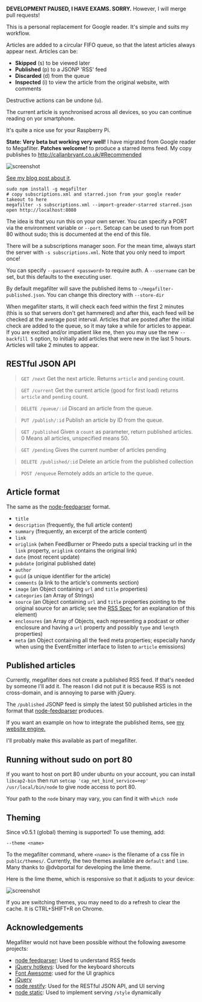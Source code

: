 **DEVELOPMENT PAUSED, I HAVE EXAMS. SORRY.** However, I will merge pull requests!



This is a personal replacement for Google reader. It's simple and suits my workflow.

Articles are added to a circular FIFO queue, so that the latest articles always appear
next. Articles can be:

* **Skipped** (s) to be viewed later
* **Published** (p) to a JSONP 'RSS' feed
* **Discarded** (d) from the queue
* **Inspected** (i) to view the article from the original website, with comments

Destructive actions can be undone (u).

The current article is synchronised across all devices, so you can continue reading
on yor smartphone.

It's quite a nice use for your Raspberry Pi.

**State: Very beta but working very well!** I have migrated from Google reader
to Megafilter. **Patches welcome!** to produce a starred items feed. My copy
publishes to <http://callanbryant.co.uk/#Recommended>


![screenshot](http://callanbryant.co.uk/images/megafilter.png)


[See my blog post about it][2].

[2]: http://callanbryant.co.uk/#Blog


	sudo npm install -g megafilter
	# copy subscriptions.xml and starred.json from your google reader takeout to here
	megafilter -s subscriptions.xml --import-greader-starred starred.json
	open http://localhost:8080

The idea is that you run this on your own server. You can specify a PORT via
the environment variable or `--port`. Setcap can be used to run from port
80 without sudo; this is documented at the end of this file.

There will be a subscriptions manager soon. For the mean time, always start the
server with `-s subscriptions.xml`. Note that you only need to import once!

You can specify `--password <password>` to require auth. A `--username` can be
set, but this defaults to the executing user.


By default megafilter will save the published items to
`~/megafilter-published.json`. You can change this directory with `--store-dir`


[1]: http://stackoverflow.com/questions/413807/is-there-a-way-for-non-root-processes-to-bind-to-privileged-ports-1024-on-l


When megafilter starts, it will check each feed within the first 2 minutes
(this is so that servers don't get hammered) and after this, each feed will be
checked at the average post interval. Articles that are posted after the
initial check are added to the queue, so it may take a while for articles to
appear. If you are excited and/or impatient like me, then you may use the new
`--backfill 5` option, to initially add articles that were new in the last 5
hours. Articles will take 2 minutes to appear.


RESTful JSON API
----------------

> `GET /next`
Get the next article. Returns `article` and `pending` count.

> `GET /current`
Get the current article (good for first load) returns `article` and `pending` count.

> `DELETE /queue/:id`
Discard an article from the queue.

> `PUT /publish/:id`
Publish an article by ID from the queue.

> `GET /published`
Given a `count` as parameter, return published articles. 0 Means all articles, unspecified  means 50.

> `GET /pending`
Gives the current number of articles pending

> `DELETE /published/:id`
Delete an article from the published collection

> `POST /enqueue`
Remotely adds an article to the queue.




Article format
--------------

The same as the [node-feedparser][3] format.

* `title`
* `description` (frequently, the full article content)
* `summary` (frequently, an excerpt of the article content)
* `link`
* `origlink` (when FeedBurner or Pheedo puts a special tracking url in the `link` property, `origlink` contains the original link)
* `date` (most recent update)
* `pubdate` (original published date)
* `author`
* `guid` (a unique identifier for the article)
* `comments` (a link to the article's comments section)
* `image` (an Object containing `url` and `title` properties)
* `categories` (an Array of Strings)
* `source` (an Object containing `url` and `title` properties pointing to the original source for an article; see the [RSS Spec](http://cyber.law.harvard.edu/rss/rss.html#ltsourcegtSubelementOfLtitemgt) for an explanation of this element)
* `enclosures` (an Array of Objects, each representing a podcast or other enclosure and having a `url` property and possibly `type` and `length` properties)
* `meta` (an Object containing all the feed meta properties; especially handy when using the EventEmitter interface to listen to `article` emissions)

Published articles
------------------

Currently, megafilter does not create a published RSS feed. If that's needed by
someone I'll add it. The reason I did not put it is because RSS is not
cross-domain, and is annoying to parse with jQuery.

The `/published` JSONP feed is simply the latest 50 published articles in the
format that [node-feedparser][3] produces.

If you want an example on how to integrate the published items, see [my website engine.][8]

I'll probably make this available as part of megafilter.

[8]: https://github.com/naggie/naggie.github.com/blob/master/js/src/engine.js


Running without sudo on port 80
-------------------------------

If you want to host on port 80 under ubuntu on your account, you can install `libcap2-bin`
then run `setcap 'cap_net_bind_service=+ep' /usr/local/bin/node` to give node access to port 80.

Your path to the `node` binary may vary, you can find it with `which node`


Theming
-------
Since v0.5.1 (global) theming is supported! To use theming, add:

	--theme <name>

To the megafilter command, where `<name>` is the filename of a css file in
`public/themes/`. Currently, the two themes available are `default` and `lime`.
Many thanks to @dvbportal for developing the lime theme.

Here is the lime theme, which is responsive so that it adjusts to your device:

![screenshot](https://github.com/naggie/megafilter/raw/master/screenshots/lime.png)


If you are switching themes, you may need to do a refresh to clear the cache.
It is CTRL+SHIFT+R on Chrome.


Acknowledgements
----------------

Megafilter would not have been possible without the following awesome projects:

  * [node feedparser][3]: Used to understand RSS feeds
  * [jQuery hotkeys][4]: Used for the keyboard shorcuts
  * [Font Awesome][5]: used for the UI graphics
  * [jQuery][6]
  * [node restify][7]: Used for the RESTful JSON API, and UI serving
  * [node static][7]: Used to implement serving `/style` dynamically

[3]: https://github.com/danmactough/node-feedparser
[4]: https://github.com/jeresig/jquery.hotkeys
[5]: http://fortawesome.github.io/Font-Awesome/
[6]: http://jquery.com
[7]: http://mcavage.github.io/node-restify/
[9]: https://github.com/naggie/megafilter/issues/63
[10]: https://github.com/cloudhead/node-static
